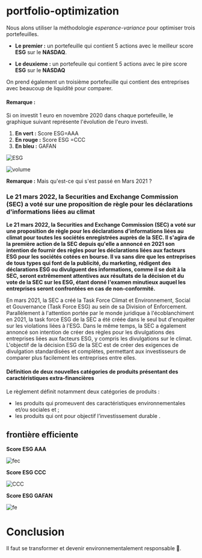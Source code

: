 # portfolio-optimization

Nous alons utiliser la méthodologie *esperance-variance* pour optimiser trois portefeuilles.

*   **Le premier :** un portefeuille qui contient  5 actions avec le meilleur score **ESG** sur le **NASDAQ**.

*   **Le deuxieme :** un portefeuile qui contient 5 actions avec le pire score **ESG** sur le **NASDAQ**


On prend également un troisième portefeuille qui contient des entreprises avec beaucoup de liquidité pour comparer. 

#### **Remarque :**

Si on investit 1 euro en novembre 2020 dans chaque portefeuille, le graphique suivant représente l'évolution de l'euro investi.


1.   **En vert :** Score ESG=AAA
2.   **En rouge :** Score ESG =CCC
3.   **En bleu :** GAFAN 


![ESG](https://user-images.githubusercontent.com/87573896/161515426-cd21ca92-2fe4-42f7-97b7-1a9509ff5e6d.png)

![volume](https://user-images.githubusercontent.com/87573896/213926012-96962311-dc21-4b75-ba4a-cfe2648916d0.png)


**Remarque :** Mais qu'est-ce qui s'est passé en Mars 2021 ?

### Le 21 mars 2022, la Securities and Exchange Commission (SEC) a voté sur une proposition de règle pour les déclarations d'informations liées au climat

**Le 21 mars 2022, la Securities and Exchange Commission (SEC) a voté sur une proposition de règle pour les déclarations d'informations liées au climat pour toutes les sociétés enregistrées auprès de la SEC. Il s'agira de la première action de la SEC depuis qu'elle a annoncé en 2021 son intention de fournir des règles pour les déclarations liées aux facteurs ESG pour les sociétés cotées en bourse. Il va sans dire que les entreprises de tous types qui font de la publicité, du marketing, rédigent des déclarations ESG ou divulguent des informations, comme il se doit à la SEC, seront extrêmement attentives aux résultats de la décision et du vote de la SEC sur les ESG, étant donné l'examen minutieux auquel les entreprises seront confrontées en cas de non-conformité.**

En mars 2021, la SEC a créé la Task Force Climat et Environnement, Social et Gouvernance (Task Force ESG) au sein de sa Division of Enforcement. Parallèlement à l'attention portée par le monde juridique à l'écoblanchiment en 2021, la task force ESG de la SEC a été créée dans le seul but d'enquêter sur les violations liées à l'ESG. Dans le même temps, la SEC a également annoncé son intention de créer des règles pour les divulgations des entreprises liées aux facteurs ESG, y compris les divulgations sur le climat. L'objectif de la décision ESG de la SEC est de créer des exigences de divulgation standardisées et complètes, permettant aux investisseurs de comparer plus facilement les entreprises entre elles.



#### Définition de deux nouvelles catégories de produits présentant des caractéristiques extra-financières

Le règlement définit notamment deux catégories de produits :

*    les produits qui promeuvent des caractéristiques environnementales et/ou sociales  et ;
*    les produits qui ont pour objectif l’investissement durable .







## **frontière efficiente**

**Score ESG AAA**

![fec](https://user-images.githubusercontent.com/87573896/161527460-5b1e0713-8141-4735-82d7-87f122decc50.png)

**Score ESG CCC**

![CCC](https://user-images.githubusercontent.com/87573896/161781135-99b25ee8-adcd-4083-bc61-9e30ae180311.png)


**Score ESG GAFAN**

![fe](https://user-images.githubusercontent.com/87573896/161527716-00b4f7bf-ac49-4ad0-baf8-d4bc16c08d1c.png)

# **Conclusion** 
Il faut se transformer et devenir environnementalement responsable 🌳.

